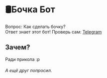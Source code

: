 # 🛢Бочка Бот  
Вопрос: Как сделать бочку?  
Ответ знает этот бот! Проверь сам: [Telegram](https://t.me/Lz_BochkaBot)


## Зачем?
Ради прикола :p
###### А ещё друг попросил.
